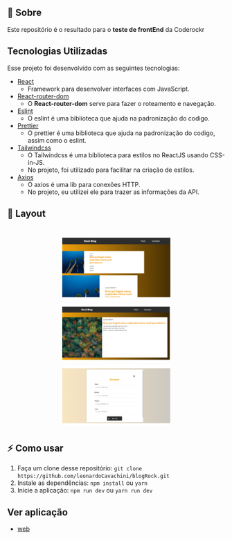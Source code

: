 <a id="sobre"></a>

## :bookmark: Sobre

Este repositório é o resultado para o **teste de frontEnd** da Coderockr

<a id="tecnologias-utilizadas"></a>

## Tecnologias Utilizadas

Esse projeto foi desenvolvido com as seguintes tecnologias:

- [React](https://reactjs.org/)
  - Framework para desenvolver interfaces com JavaScript.
- [React-router-dom](https://reactrouter.com/en/main)
  - O **React-router-dom** serve para fazer o roteamento e navegação.
- [Eslint](https://eslint.org/)
  - O eslint é uma biblioteca que ajuda na padronização do codigo.
- [Prettier](https://prettier.io/)
  - O prettier é uma biblioteca que ajuda na padronização do codigo, assim como o eslint.
- [Tailwindcss](https://tailwindcss.com/)
  - O Tailwindcss é uma biblioteca para estilos no ReactJS usando CSS-in-JS.
  - No projeto, foi utilizado para facilitar na criação de estilos.
- [Axios](https://github.com/axios/axios)
  - O axios é uma lib para conexões HTTP.
  - No projeto, eu utilizei ele para trazer as informações da API.

<a id="layout"></a>

## 🎨 Layout

<h1 align="center">
  <img src="appPictures/mainPage.png" width="250">
  <img src="appPictures/postPage.png" width="250">
  <img src="appPictures/contactPage.png" width="250">
</h1>

<a id="como-usar"></a>

## :zap: Como usar

1. Faça um clone desse repositório: `git clone https://github.com/leonardoCavachini/blogRock.git`
2. Instale as dependências: `npm install` ou `yarn`
3. Inicie a aplicação: `npm run dev` ou `yarn run dev`

## Ver aplicação
- [web](https://leonardocavachini.github.io/blogRock/)
